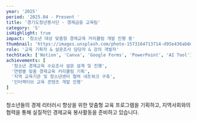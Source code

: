 ```yaml
---
year: '2025'
period: '2025.04 - Present '
title: '경기도청년봉사단 - 경제금융 교육팀'
category: 'S'
isHighlight: true
impact: '청소년 대상 맞춤형 경제교육 커리큘럼 개발 진행 중'
thumbnail: 'https://images.unsplash.com/photo-1573164713714-d95e436ab8d6?w=400&h=300&fit=crop'
role: '교육 기획자 & 설문조사 담당자 & 강의 개발자'
techStack: ['Notion', 'Canva', 'Google Forms', 'PowerPoint', 'AI Tool']
achievements: [
  '청소년 경제교육 수요조사 설문 설계 및 진행',
  '연령별 맞춤 경제교육 커리큘럼 기획',
  '지역 교육기관 및 청소년센터 협력 네트워크 구축',
  '인터랙티브 교육 콘텐츠 개발 진행'
]
---
```

청소년들의 경제 리터러시 향상을 위한 맞춤형 교육 프로그램을 기획하고, 지역사회와의 협력을 통해 실질적인 경제교육 봉사활동을 준비하고 있습니다.